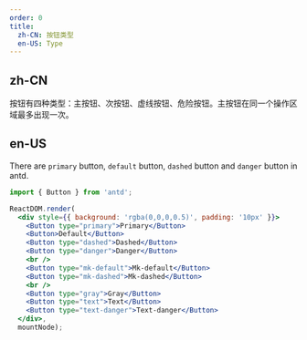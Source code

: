```yaml
---
order: 0
title:
  zh-CN: 按钮类型
  en-US: Type
---
```


## zh-CN

按钮有四种类型：主按钮、次按钮、虚线按钮、危险按钮。主按钮在同一个操作区域最多出现一次。

## en-US

There are `primary` button, `default` button, `dashed` button and `danger` button in antd.

````jsx
import { Button } from 'antd';

ReactDOM.render(
  <div style={{ background: 'rgba(0,0,0,0.5)', padding: '10px' }}>
    <Button type="primary">Primary</Button>
    <Button>Default</Button>
    <Button type="dashed">Dashed</Button>
    <Button type="danger">Danger</Button>
    <br />
    <Button type="mk-default">Mk-default</Button>
    <Button type="mk-dashed">Mk-dashed</Button>
    <br />
    <Button type="gray">Gray</Button>
    <Button type="text">Text</Button>
    <Button type="text-danger">Text-danger</Button>
  </div>,
  mountNode);
````
